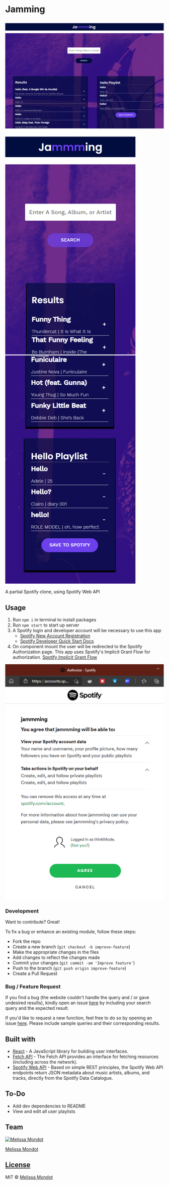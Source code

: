 # Jamming

![Jamming](https://github.com/melissa-mondot/jamming/blob/master/src/assets/img/desktop_screenshot.png?raw=true)
![Jamming_mobile](https://github.com/melissa-mondot/jamming/blob/master/src/assets/img/mobile_screenshot.png?raw=true)
![Jamming_mobile2](https://github.com/melissa-mondot/jamming/blob/master/src/assets/img/mobile_screenshot2.png?raw=true)

A partial Spotify clone, using Spotify Web API

<!-- more description needed -->

## Usage

1. Run `npm i` in terminal to install packages
2. Run `npm start` to start up server
3. A Spotify login and developer account will be necessary to use this app
   - [Spotify New Account Registration](https://www.spotify.com/us/signup/)
   - [Spotify Developer Quick Start Docs](https://developer.spotify.com/documentation/web-api/quick-start/)
4. On component mount the user will be redirected to the Spotify Authorization page. This app uses Spotify's Implicit Grant Flow for authorization.
   [Spotify Implicit Grant Flow](https://developer.spotify.com/documentation/general/guides/authorization-guide/#implicit-grant-flow)

![Spotify Authentication](https://github.com/melissa-mondot/jamming/blob/master/src/assets/img/spotify_auth_screen.png?raw=true)

### Development

Want to contribute? Great!

To fix a bug or enhance an existing module, follow these steps:

- Fork the repo
- Create a new branch (`git checkout -b improve-feature`)
- Make the appropriate changes in the files
- Add changes to reflect the changes made
- Commit your changes (`git commit -am 'Improve feature'`)
- Push to the branch (`git push origin improve-feature`)
- Create a Pull Request

### Bug / Feature Request

If you find a bug (the website couldn't handle the query and / or gave undesired results), kindly open an issue [here](https://github.com/melissa-mondot/Jamming/issues/new) by including your search query and the expected result.

If you'd like to request a new function, feel free to do so by opening an issue [here](https://github.com/melissa-mondot/jamming/issues/new). Please include sample queries and their corresponding results.

## Built with

- [React](https://reactjs.org/) - A JavaScript library for building user interfaces.
- [Fetch API](https://developer.mozilla.org/en-US/docs/Web/API/Fetch_API) - The Fetch API provides an interface for fetching resources (including across the network).
- [Spotify Web API](https://developer.spotify.com/documentation/web-api/) - Based on simple REST principles, the Spotify Web API endpoints return JSON metadata about music artists, albums, and tracks, directly from the Spotify Data Catalogue.

## To-Do

- Add dev dependencies to README
- View and edit all user playlists

## Team

[![Melissa Mondot](https://avatars.githubusercontent.com/u/31637708?v=3&s=144)](https://github.com/melissa-mondot)

[Melissa Mondot](https://github.com/melissa-mondot)

## [License](https://github.com/melissa-mondot/jamming/blob/master/License.md)

MIT © [Melissa Mondot](https://github.com/melissa-mondot)
